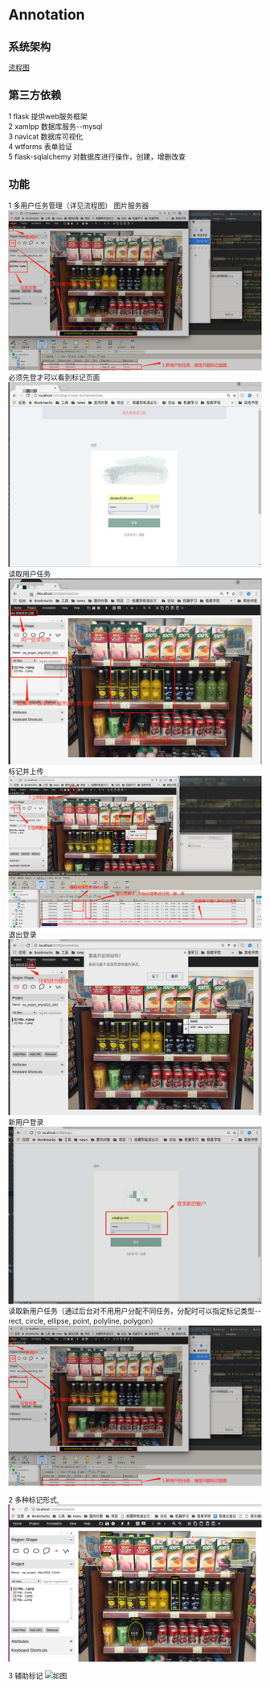 # Annotation
## 系统架构
[流程图](http://note.youdao.com/noteshare?id=a1a224f51c2e18a3c3e36eb6ef268bbe)
## 第三方依赖
1 flask 提供web服务框架   
2 xamlpp 数据库服务--mysql    
3 navicat 数据库可视化  
4 wtforms 表单验证  
5 flask-sqlalchemy  对数据库进行操作，创建，增删改查  
  
  
## 功能
1 多用户任务管理（详见流程图）
图片服务器   
![图片服务器](https://github.com/zbzstar/pictures_markdown/blob/master/annotation/show6.png)
必须先登才可以看到标记页面  
![用户登录](https://github.com/zbzstar/pictures_markdown/blob/master/annotation/show1.jpg)
读取用户任务    
![使用界面1](https://github.com/zbzstar/pictures_markdown/blob/master/annotation/show2.jpg)
标记并上传    
![使用界面2](https://github.com/zbzstar/pictures_markdown/blob/master/annotation/show3.png)
退出登录  
![使用界面3](https://github.com/zbzstar/pictures_markdown/blob/master/annotation/show4.png)
新用户登录  
![使用界面4](https://github.com/zbzstar/pictures_markdown/blob/master/annotation/show5.jpg)
读取新用户任务（通过后台对不用用户分配不同任务，分配时可以指定标记类型--rect, circle, ellipse, point, polyline, polygon）    
![使用界面5](https://github.com/zbzstar/pictures_markdown/blob/master/annotation/show6.png)


2 多种标记形式, 
![如图](https://github.com/zbzstar/pictures_markdown/blob/master/annotation/show.jpg)  

3 辅助标记
![如图](https://github.com/zbzstar/pictures_markdown/blob/master/annotation/1556177050691.gif)